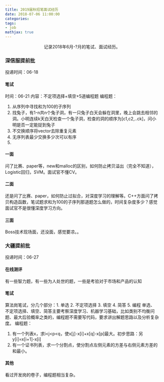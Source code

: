 ```yaml
---
title: 2019届秋招笔面试经历
date: 2018-07-06 11:00:00
categories:
tags:
- job
mathjax: true
---
```


<center>记录2018年6月-?月的笔试、面试经历。</center>

<!-- more -->

### 深信服提前批
投递时间：06-18
#### 笔试
时间：06-21
内容：不定项选择+填空+5道编程题
编程题：
1. 从序列中寻找和为100的子序列
2. 找兔子，有1-n共n个兔子洞，有一只兔子白天会躲在洞里，晚上会跳去相邻的洞。小明连续k天白天检查一个兔子洞，检查的洞的顺序为[c1,c2,..ck]，问小明是否一定能捉到兔子
3. 不交换顺序将vector去除重复元素
4. 无序列表最少交换多少次可以有序
5. 
#### 一面
问了比赛、paper等，new和malloc的区别，如何防止拷贝溢出（完全不知道），Logistic回归，SVM。面试官不懂CV。
#### 二面
还是问了比赛、paper，如何防止过拟合，对深度学习的理解等。C++方面问了拷贝构造函数，笔试题求和为100的子序列那道题怎么做的，时间复杂度多少？感觉面试官不是很懂深度学习方向。
#### 三面
Boss技术现场面，还没面，感觉要凉。。

### 大疆提前批
投递时间：06-27
#### 在线测评
有一些智力题，有一些为人处世的题，一些是考验对于市场和产品的认知
#### 笔试
算法岗笔试，分几个部分：1. 单选 2. 不定项选择 3. 填空 4. 简答 5. 编程
单选、不定项选择、填空、简答主要考察深度学习、机器学习基础，比如类别不均衡问题、最大后验概率之类的，编程题不需要写代码，要求讲出解题思路以及分析复杂度。
编程题：
1. 有一个列表x，求i\<j\<p\<q，使x[j]-x[i]+x[q]-x[p]最大。初步思路：另y[i]=x[i+1]-x[i]
2. 有一个证书列表，求一个分割点，使分割点左侧元素的方差与右侧元素方差的和最小。
#### 其他
看过开发岗的卷子，编程题相当复杂。
